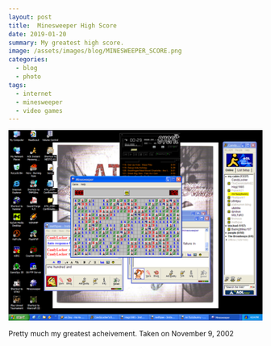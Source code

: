 ```yaml
---
layout: post
title:  Minesweeper High Score
date: 2019-01-20
summary: My greatest high score.
image: /assets/images/blog/MINESWEEPER_SCORE.png
categories: 
  - blog
  - photo
tags:
  - internet
  - minesweeper
  - video games
---
```


![minesweeper](/assets/images/blog/MINESWEEPER_SCORE.png)

Pretty much my greatest acheivement. Taken on November 9, 2002
